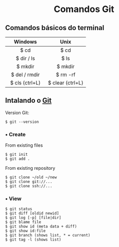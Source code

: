 <h1 style="text-align: center;font-weight: bold;">Comandos Git</h1>
<h2>Comandos básicos do terminal</h2>
<div>
  <table style="width: 100%;text-align: center;border-collapse: collapse;">
    <thead>
      <tr><th style="width: 50%;text-align: center;">Windows</th><th style="width: 50%;text-align: center;">Unix</th></tr>
    </thead>
    <tbody>
      <tr><td>$ cd</td><td>$ cd</td></tr>
      <tr><td>$ dir / ls</td><td>$ ls</td></tr>
      <tr><td>$ mkdir</td><td>$ mkdir</td></tr>
      <tr><td>$ del / rmdir</td><td>$ rm -rf</td></tr>
      <tr><td>$ cls (ctrl+L)</td><td>$ clear (ctrl+L)</td></tr>
    </tbody>
  </table>
</div>
<h2>Intalando o <a href="https://git-scm.com/download">Git</a></h2>
<p>Version Git: </p>
    
    $ git --version
<h3>• Create</h3>
<p>From existing files</p>

    $ git init
    $ git add .
<p>From existing repository</p>

    $ git clone ~/old ~/new
    $ git clone git://...
    $ git clone ssh://...

<h3>• View</h3>

    $ git status
    $ git diff [oldid newid]
    $ git log [-p] [file|dir]
    $ git blame file
    $ git show id (meta data + diff)
    $ git show id:file
    $ git branch (shows list, * = current)
    $ git tag -l (shows list)